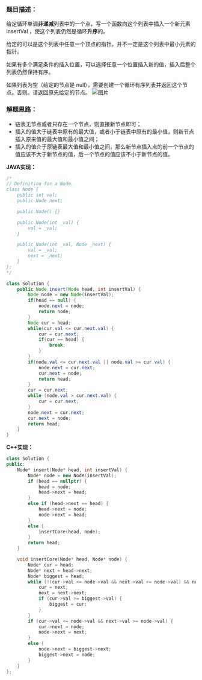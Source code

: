 ### 题目描述：

给定循环单调**非递减**列表中的一个点，写一个函数向这个列表中插入一个新元素 insertVal ，使这个列表仍然是循环**升序**的。

给定的可以是这个列表中任意一个顶点的指针，并不一定是这个列表中最小元素的指针。

如果有多个满足条件的插入位置，可以选择任意一个位置插入新的值，插入后整个列表仍然保持有序。

如果列表为空（给定的节点是 null），需要创建一个循环有序列表并返回这个节点。否则。请返回原先给定的节点。
![图片](https://user-images.githubusercontent.com/42907149/141479861-862f84d8-1c6b-48b0-8dda-a2b4098eac30.png)


### 解题思路：

- 链表无节点或者只存在一个节点，则直接新节点即可；
- 插入的值大于链表中原有的最大值，或者小于链表中原有的最小值，则新节点插入原来值的最大值和最小值之间；
- 插入的值介于原链表最大值和最小值之间，那么新节点插入点的前一个节点的值应该不大于新节点的值，后一个节点的值应该不小于新节点的值。


**JAVA实现：**

```java
/*
// Definition for a Node.
class Node {
    public int val;
    public Node next;

    public Node() {}

    public Node(int _val) {
        val = _val;
    }

    public Node(int _val, Node _next) {
        val = _val;
        next = _next;
    }
};
*/

class Solution {
    public Node insert(Node head, int insertVal) {
        Node node = new Node(insertVal);
        if(head == null) {
            node.next = node;
            return node;
        }
        Node cur = head;
        while(cur.val <= cur.next.val) {
            cur = cur.next;
            if(cur == head) {
                break;
            }
        }
        if(node.val <= cur.next.val || node.val >= cur.val) {
            node.next = cur.next;
            cur.next = node;
            return head;
        }
        cur = cur.next;
        while (node.val > cur.next.val) {
            cur = cur.next;
        }
        node.next = cur.next;
        cur.next = node;
        return head;
    }
}

```

**C++实现：**
```C++
class Solution {
public:
    Node* insert(Node* head, int insertVal) {
        Node* node = new Node(insertVal);
        if (head == nullptr) {
            head = node;
            head->next = head;
        }
        else if (head->next == head) {
            head->next = node;
            node->next = head;
        }
        else {
            insertCore(head, node);
        }
        return head;
    }

    void insertCore(Node* head, Node* node) {
        Node* cur = head;
        Node* next = head->next;
        Node* biggest = head;
        while (!(cur->val <= node->val && next->val >= node->val) && next != head) {
            cur = next;
            next = next->next;
            if (cur->val >= biggest->val) {
                biggest = cur;
            }
        }
        if (cur->val <= node->val && next->val >= node->val) {
            cur->next = node;
            node->next = next;
        }
        else {
            node->next = biggest->next;
            biggest->next = node;
        }
    }
};
```
